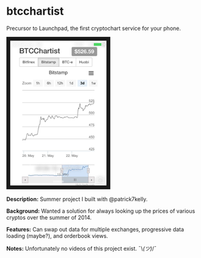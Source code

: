 # btcchartist
Precursor to Launchpad, the first cryptochart service for your phone.

<img src="https://github.com/mchlmicy/btcchartist/blob/master/screenshot.jpg" alt="Demo" width="50%" border="10" />

**Description:** Summer project I built with @patrick7kelly.

**Background:** Wanted a solution for always looking up the prices of various cryptos over the summer of 2014.

**Features:** Can swap out data for multiple exchanges, progressive data loading (maybe?), and orderbook views.

**Notes:** Unfortunately no videos of this project exist. ¯\\_(ツ)_/¯
